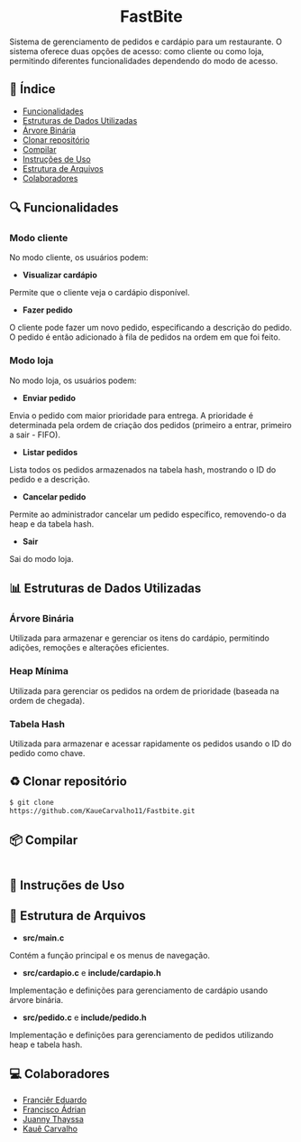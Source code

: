 <h1 align="center">FastBite</h1>    
Sistema de gerenciamento de pedidos e cardápio para um restaurante. O sistema oferece duas opções de acesso: como cliente ou como loja, permitindo diferentes funcionalidades dependendo do modo de acesso.

##  📖 Índice  
- [Funcionalidades](#funcionalidades)    
- [Estruturas de Dados Utilizadas](#estruturas-de-dados-utilizadas)  
- [Árvore Binária](#árvore-binária) 
- [Clonar repositório](#clonar-repositório)  
- [Compilar](#compilar)  
- [Instruções de Uso](#instruções-de-uso)  
- [Estrutura de Arquivos](#estrutura-de-arquivos) 
- [Colaboradores](#colaboradores) 

## 🔍 Funcionalidades

### Modo cliente
No modo cliente, os usuários podem:

* **Visualizar cardápio**

Permite que o cliente veja o cardápio disponível.

* **Fazer pedido**

O cliente pode fazer um novo pedido, especificando a descrição do pedido. O pedido é então adicionado à fila de pedidos na ordem em que foi feito.

### Modo loja
No modo loja, os usuários podem:

* **Enviar pedido**

Envia o pedido com maior prioridade para entrega. A prioridade é determinada pela ordem de criação dos pedidos (primeiro a entrar, primeiro a sair - FIFO).


* **Listar pedidos**

Lista todos os pedidos armazenados na tabela hash, mostrando o ID do pedido e a descrição.


* **Cancelar pedido**

Permite ao administrador cancelar um pedido específico, removendo-o da heap e da tabela hash.

* **Sair**

Sai do modo loja.

##  📊 Estruturas de Dados Utilizadas

### Árvore Binária
Utilizada para armazenar e gerenciar os itens do cardápio, permitindo adições, remoções e alterações eficientes.

### Heap Mínima
Utilizada para gerenciar os pedidos na ordem de prioridade (baseada na ordem de chegada).

### Tabela Hash
Utilizada para armazenar e acessar rapidamente os pedidos usando o ID do pedido como chave.

## ♻ Clonar repositório
```Bash 
$ git clone
https://github.com/KaueCarvalho11/Fastbite.git
```

## 📦 Compilar
```Bash
```

## 📝 Instruções de Uso

## 📁 Estrutura de Arquivos

* **src/main.c**

Contém a função principal e os menus de navegação.

* **src/cardapio.c** e **include/cardapio.h**

Implementação e definições para gerenciamento de cardápio usando árvore binária.

* **src/pedido.c** e **include/pedido.h**

 Implementação e definições para gerenciamento de pedidos utilizando heap e tabela hash.


 ## 💻 Colaboradores
- [Franciêr Eduardo](https://github.com/FrancierLuz)
- [Francisco Ádrian](https://github.com/adrianviniciuscs)
- [Juanny Thayssa](https://github.com/Thayssz)
- [Kauê Carvalho](https://github.com/KaueCarvalho11)